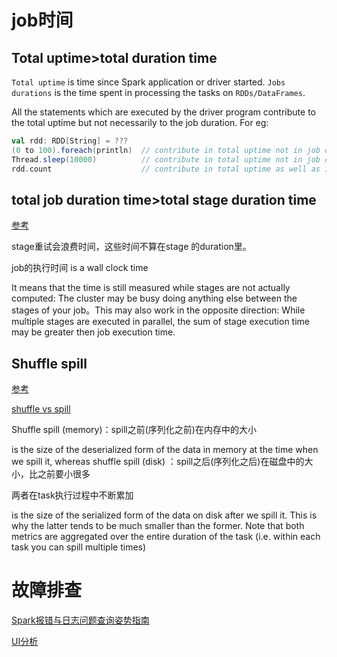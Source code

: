 # job时间

## Total uptime>total duration time

`Total uptime` is time since Spark application or driver started. `Jobs durations` is the time spent in processing the tasks on `RDDs/DataFrames`.

All the statements which are executed by the driver program contribute to the total uptime but not necessarily to the job duration. For eg:

```scala
val rdd: RDD[String] = ???
(0 to 100).foreach(println)  // contribute in total uptime not in job duration
Thread.sleep(10000)          // contribute in total uptime not in job duration
rdd.count                    // contribute in total uptime as well as in job duration
```

## total job  duration time>total stage duration time

[参考](https://stackoverflow.com/questions/40466265/spark-why-the-spark-job-duration-is-not-equal-to-the-sum-of-each-stage-duratio)

stage重试会浪费时间，这些时间不算在stage 的duration里。

job的执行时间 is a wall clock time

It means that the time is still measured while stages are not actually computed: The cluster may be busy doing anything else between the stages of your job。This may also work in the opposite direction: While multiple stages are executed in parallel, the sum of stage execution time may be greater then job execution time.

## Shuffle spill

[参考](https://community.cloudera.com/t5/Support-Questions/Spark-shuffle-spill-Memory/td-p/186859)

[shuffle vs spill](https://xuechendi.github.io/2019/04/15/Spark-Shuffle-and-Spill-Explained)

Shuffle spill (memory)：spill之前(序列化之前)在内存中的大小

 is the size of the deserialized form of the data in memory at the time when we spill it, whereas shuffle spill (disk) ：spill之后(序列化之后)在磁盘中的大小，比之前要小很多

两者在task执行过程中不断累加

is the size of the serialized form of the data on disk after we spill it. This is why the latter tends to be much smaller than the former. Note that both metrics are aggregated over the entire duration of the task (i.e. within each task you can spill multiple times)

# 故障排查

[Spark报错与日志问题查询姿势指南](Spark报错与日志问题查询姿势指南)

[UI分析](https://.f.mioffice.cn/docs/dock48t38NuarkrNLW3J27F1H2c)

